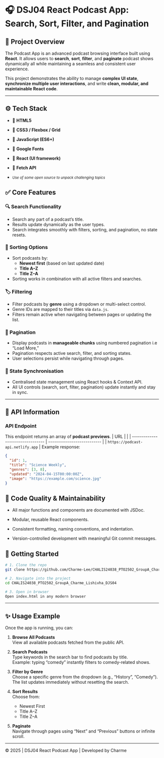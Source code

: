 # 🎧 DSJ04 React Podcast App: Search, Sort, Filter, and Pagination

## 📌 Project Overview

The Podcast App is an advanced podcast browsing interface built using **React**.
It allows users to **search**, **sort**, **filter**, and **paginate** podcast shows dynamically all while maintaining a seamless and consistent user experience.

This project demonstrates the ability to manage **complex UI state**, **synchronize multiple user interactions**, and write **clean, modular, and maintainable React code**.

---

## ⚙️ Tech Stack

- 🧱 **HTML5**
- 🎨 **CSS3 / Flexbox / Grid**
- 📜 **JavaScript (ES6+)**
- 🔡 **Google Fonts**
- 🧩 **React (UI framework)**
- 🧭 **Fetch API**

- <small><i>Use of some open source to unpack challenging topics</i></small>

## ✅ Core Features

### 🔍 Search Functionality

- Search any part of a podcast’s title.
- Results update dynamically as the user types.
- Search integrates smoothly with filters, sorting, and pagination, no state resets.

### 🔢 Sorting Options

- Sort podcasts by:
  - **Newest first** (based on last updated date)
  - **Title A–Z**
  - **Title Z–A**
- Sorting works in combination with all active filters and searches.

### 🏷️ Filtering

- Filter podcasts by **genre** using a dropdown or multi-select control.
- Genre IDs are mapped to their titles via `data.js`.
- Filters remain active when navigating between pages or updating the list.

### 📄 Pagination

- Display podcasts in **manageable chunks** using numbered pagination i.e “Load More,”
- Pagination respects active search, filter, and sorting states.
- User selections persist while navigating through pages.

### 🧠 State Synchronisation

- Centralised state management using React hooks & Context API.
- All UI controls (search, sort, filter, pagination) update instantly and stay in sync.

---

## 🧩 API Information

### API Endpoint

This endpoint returns an array of **podcast previews**.
| URL | |
| --------------------------------- | --------------------------- |
| `https://podcast-api.netlify.app` |
Example response:

```json
{
  "id": 1,
  "title": "Science Weekly",
  "genres": [3, 8],
  "updated": "2024-04-15T00:00:00Z",
  "image": "https://example.com/science.jpg"
}
```

## 🧹 Code Quality & Maintainability

- All major functions and components are documented with JSDoc.

- Modular, reusable React components.

- Consistent formatting, naming conventions, and indentation.

- Version-controlled development with meaningful Git commit messages.

## 🚀 Getting Started

```bash
# 1. Clone the repo
git clone https://github.com/Charme-Lee/CHALIS24038_PTO2502_GroupA_Charme_Lishivha_DJS04.git

# 2. Navigate into the project
cd CHALIS24038_PTO2502_GroupA_Charme_Lishivha_DJS04

# 3. Open in browser
Open index.html in any modern browser
```

---

## ✨ Usage Example

Once the app is running, you can:

1. **Browse All Podcasts**  
   View all available podcasts fetched from the public API.

2. **Search Podcasts**  
   Type keywords in the search bar to find podcasts by title.  
   Example: typing “comedy” instantly filters to comedy-related shows.

3. **Filter by Genre**  
   Choose a specific genre from the dropdown (e.g., “History”, “Comedy”).  
   The list updates immediately without resetting the search.

4. **Sort Results**  
   Choose from:

   - Newest First
   - Title A–Z
   - Title Z–A

5. **Paginate**  
   Navigate through pages using “Next” and “Previous” buttons or infinite scroll.

---

© 2025 | DSJ04 React Podcast App | Developed by Charme
